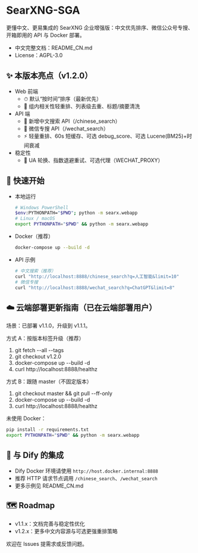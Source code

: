 # SearXNG-SGA

更懂中文、更易集成的 SearXNG 企业增强版：中文优先排序、微信公众号专搜、开箱即用的 API 与 Docker 部署。

- 中文完整文档：README_CN.md
- License：AGPL-3.0

## ✨ 本版本亮点（v1.2.0）
- Web 前端
  - ⏱ 默认“按时间”排序（最新优先）
  - 🔎 组内相关性轻重排、列表级去重、标题/摘要清洗
- API 端
  - 🌟 新增中文搜索 API（/chinese_search）
  - 📱 微信专搜 API（/wechat_search）
  - ⚡ 轻量重排、60s 短缓存、可选 debug_score、可选 Lucene(BM25)+时间衰减
- 稳定性
  - 🧰 UA 轮换、指数退避重试、可选代理（WECHAT_PROXY）

## 🚀 快速开始
- 本地运行
  ```bash
  # Windows PowerShell
  $env:PYTHONPATH="$PWD"; python -m searx.webapp
  # Linux / macOS
  export PYTHONPATH="$PWD" && python -m searx.webapp
  ```
- Docker（推荐）
  ```bash
  docker-compose up --build -d
  ```
- API 示例
  ```bash
  # 中文搜索（推荐）
  curl "http://localhost:8888/chinese_search?q=人工智能&limit=10"
  # 微信专搜
  curl "http://localhost:8888/wechat_search?q=ChatGPT&limit=8"
  ```

## ☁️ 云端部署更新指南（已在云端部署用户）
场景：已部署 v1.1.0，升级到 v1.1.1。

方式 A：按版本标签升级（推荐）
1) git fetch --all --tags
2) git checkout v1.2.0
3) docker-compose up --build -d
4) curl http://localhost:8888/healthz

方式 B：跟随 master（不固定版本）
1) git checkout master && git pull --ff-only
2) docker-compose up --build -d
3) curl http://localhost:8888/healthz

未使用 Docker：
```bash
pip install -r requirements.txt
export PYTHONPATH="$PWD" && python -m searx.webapp
```

## 🔗 与 Dify 的集成
- Dify Docker 环境请使用 `http://host.docker.internal:8888`
- 推荐 HTTP 请求节点调用 `/chinese_search`、`/wechat_search`
- 更多示例见 README_CN.md

## 🗺️ Roadmap
- v1.1.x：文档完善与稳定性优化
- v1.2.x：更多中文内容源与可选更强重排策略

欢迎在 Issues 提需求或反馈问题。

